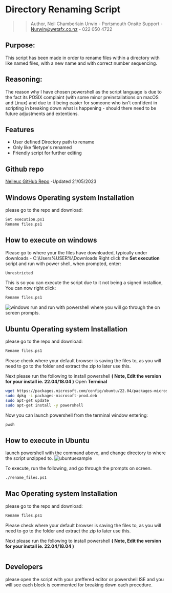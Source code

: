 # Directory Renaming Script
>> Author, Neil Chamberlain Urwin - Portsmouth Onsite Support - Nurwin@wetafx.co.nz - 022 050 4722
 
## Purpose:
This script has been made in order to rename files within a directory with like named files, with a new name and with correct number sequencing.
## Reasoning:
The reason why I have chosen powershell as the script language is due to the fact its POSIX complaint  (with some minor preinstallations on macOS and Linux) and due to it being easier for someone who isn't confident in scripting in breaking down what is happening - should there need to be future adjustments and extentions.

## Features
- User defined Directory path to rename
- Only like filetype's renamed
- Friendly script for further editing

## Github repo
[Neileuc GitHub Repo](https://github.com/neileuc/Round2-Rename-Script) -Updated 21/05/2023
## Windows Operating system Installation
please go to the repo and download:
```sh
Set execution.ps1
Rename files.ps1
```
## How to execute on windows
Please go to where your the files have downloaded, typically under downloads - C:\Users\%USER%\Downloads
Right click the **Set execution** script and run with power shell, when prompted, enter:
```sh
Unrestricted
```
This is so you can execute the script due to it not being a signed installion, You can now right click:
```sh 
Rename files.ps1
```
![windows run](https://i.ibb.co/9VXLWZB/windows.png)
and run with powershell where you will go through the on screen prompts.

## Ubuntu Operating system Installation
please go to the repo and download:
```sh 
Rename files.ps1
```
Please check where your default browser is saving the files to, as you will need to go to the folder and extract the zip to later use this.

Next please run the following to install powershell **( Note, Edit the version for your install ie. 22.04/18.04 )**
Open **Terminal**
```sh
wget https://packages.microsoft.com/config/ubuntu/22.04/packages-microsoft-prod.deb
sudo dpkg -i packages-microsoft-prod.deb
sudo apt-get update
sudo apt-get install -y powershell
```

Now you can launch powershell from the terminal window entering:
```sh 
pwsh
```
## How to execute in Ubuntu
launch powershell with the command above, and change directory to where the script unzipped to.
![ubuntuexample](https://i.ibb.co/rbXMwD9/ubuntu-example.png)

To execute, run the following, and go through the prompts on screen.
```sh
./rename_files.ps1
```


## Mac Operating system Installation
please go to the repo and download:
```sh
Rename files.ps1
```
Please check where your default browser is saving the files to, as you will need to go to the folder and extract the zip to later use this.

Next please run the following to install powershell **( Note, Edit the version for your install ie. 22.04/18.04 )**
```sh

```

## Developers
please open the script with your preffered editor or powershell ISE and you will see each block is commented for breaking down each procedure.
